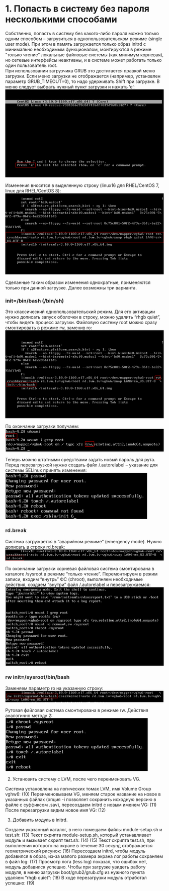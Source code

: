 **1. Попасть в систему без пароля несколькими способами**
=========================================================

Собственно, попасть в систему без какого-либо пароля можно только одним способом – загрузиться в однопользовательском режиме (single user mode). При этом в память загружается только образ initrd с минимально необходимым функционалом, монтируются в режиме "только чтение" локальные файловые системы (как минимум корневая), но сетевые интерфейсы неактивны, и в системе может работать только один пользователь root.  
При использовании загрузчика GRUB это достигается правкой меню загрузки. Если меню загрузки не отображается (например, установлен параметр GRUB_TIMEOUT=0), то надо удерживать Shift при загрузке. В меню следует выбрать нужный пункт загрузки и нажать ‘e’:  
![1_press_e](./img/1_press_e.png)


Изменения вносятся в выделенную строку (linux16 для RHEL/CentOS 7, linux для RHEL/CentOS 8):  
![2_line](./img/2_line.png)


Сделанные таким образом изменения однократные, применяются только при данной загрузке. Далее возможны три варианта.
  
  
  
### **init=/bin/bash (/bin/sh)** ###
Это классический однопользовательский режим. Для его активации нужно дописать запуск оболочки в строку, можно удалить “rhgb quiet”, чтобы видеть процесс загрузки. Файловую систему root можно сразу смонтировать в режиме rw, заменив ro:  
![3_bin_bash](./img/3_bin_bash.png)


По окончании загрузки получаем:  
![4_root_rw](./img/4_root_rw.png)


Теперь можно штатными средствами задать новый пароль для рута. Перед перезагрузкой нужно создать файл /.autorelabel – указание для системы SELinux принять изменения:  
![5_passwd](./img/5_passwd.png)
  
  
  
### **rd.break** ###
Система загружается в “аварийном режиме” (emergency mode). Нужно дописать в строку rd.break:  
![6_rd_break](./img/6_rd_break.png)


По окончании загрузки корневая файловая система смонтирована в каталоге /sysroot в режиме “только чтение”. Перемонтируем в режим записи, входим “внутрь” ФС (chroot), выполняем необходимые действия, создаем “внутри” файл /.autorelabel и перезагружаемся:  
![7_remount](./img/7_remount.png)



### **rw init=/sysroot/bin/bash** ###
Заменяем параметр ro на указанную строку:  
![8_init_bash](./img/8_init_bash.png)


Рутовая файловая система смонтирована в режиме rw. Действия аналогично методу 2:
![9_chroot](./img/9_chroot.png)
  
  
  
2. Установить систему с LVM, после чего переименовать VG.

Система установлена на логических томах LVM, имя Volume Group vghw6:
(10)
Переименовываем VG, меняем старое название на новое в указанных файлах (опция -i позволяет сохранить исходную версию в файле с суффиксом .sav), пересоздаем initrd с новым именем VG:
(11)
После перезагрузки видим новое имя VG:
(12)

3. Добавить модуль в initrd.

Создаем указанный каталог, в него помещаем файлы module-setup.sh и test.sh:
(13)
Текст скрипта module-setup.sh, который устанавливает модуль и вызывает скрипт test.sh:
(14)
(15)
Текст скрипта test.sh, при выполнении которого на экране в течение 30 секунд отображается геометрический рисунок:
(16)
Пересоздаем initrd, чтобы модуль добавился в образ, из-за малого размера экрана лог работы сохраняем в файл log:
(17)
Просмотр лога (less log) показал, что ошибок нет, модуль добавился успешно.
Чтобы при загрузке увидеть работу модуля, в меню загрузки boot/grub2/grub.cfg из нужного пункта удаляем “rhgb quiet”:
(18)
В ходе перезагрузки модуль отработал успешно:
(19)

